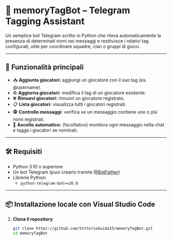 # 🧠 memoryTagBot – Telegram Tagging Assistant

Un semplice bot Telegram scritto in Python che rileva automaticamente la presenza di determinati nomi nei messaggi e restituisce i relativi tag configurati, utile per coordinare squadre, clan o gruppi di gioco.

---

## 🚀 Funzionalità principali

- 📥 **Aggiunta giocatori:** aggiungi un giocatore con il suo tag (es. @username).
- ♻️ **Aggiorna giocatori:** modifica il tag di un giocatore esistente.
- ❌ **Rimuovi giocatori:** rimuovi un giocatore registrato.
- 📋 **Lista giocatori:** visualizza tutti i giocatori registrati.
- 🕵️ **Controllo messaggi:** verifica se un messaggio contiene uno o più nomi registrati.
- 🤖 **Ascolto automatico:** (facoltativo) monitora ogni messaggio nella chat e tagga i giocatori se nominati.

---

## 🛠️ Requisiti

- Python 3.10 o superiore
- Un bot Telegram (puoi crearlo tramite [@BotFather](https://t.me/BotFather))
- Librerie Python:
  - `python-telegram-bot>=20.0`

---

## 📦 Installazione locale con Visual Studio Code

1. **Clona il repository**

   ```bash
   git clone https://github.com/VittorioGuida15/memoryTagBot.git
   cd memoryTagBot
